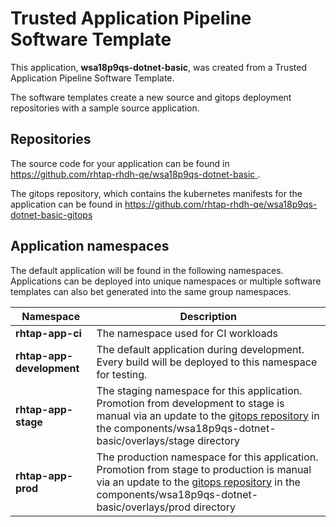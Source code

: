 # Trusted Application Pipeline Software Template

This application, **wsa18p9qs-dotnet-basic**, was created from a Trusted Application Pipeline Software Template.

The software templates create a new source and gitops deployment repositories with a sample source application. 

## Repositories

The source code for your application can be found in [https://github.com/rhtap-rhdh-qe/wsa18p9qs-dotnet-basic ](https://github.com/rhtap-rhdh-qe/wsa18p9qs-dotnet-basic ).
 
The gitops repository, which contains the kubernetes manifests for the application can be found in 
[https://github.com/rhtap-rhdh-qe/wsa18p9qs-dotnet-basic-gitops ](https://github.com/rhtap-rhdh-qe/wsa18p9qs-dotnet-basic-gitops ) 

## Application namespaces 

The default application will be found in the following namespaces. Applications can be deployed into unique namespaces or multiple software templates can also bet generated into the same group namespaces.  

|  Namespace   |  Description   |  
| -------- | -------- |
| **rhtap-app-ci** | The namespace used for CI workloads |
| **rhtap-app-development** | The default application during development. Every build will be deployed to this namespace for testing. |
| **rhtap-app-stage** | The staging namespace for this application. Promotion from development to stage is manual via an update to the [gitops repository](https://github.com/rhtap-rhdh-qe/wsa18p9qs-dotnet-basic-gitops ) in the components/wsa18p9qs-dotnet-basic/overlays/stage directory |
| **rhtap-app-prod** | The production namespace for this application. Promotion from stage to production is manual via an update to the [gitops repository](https://github.com/rhtap-rhdh-qe/wsa18p9qs-dotnet-basic-gitops ) in the components/wsa18p9qs-dotnet-basic/overlays/prod directory |